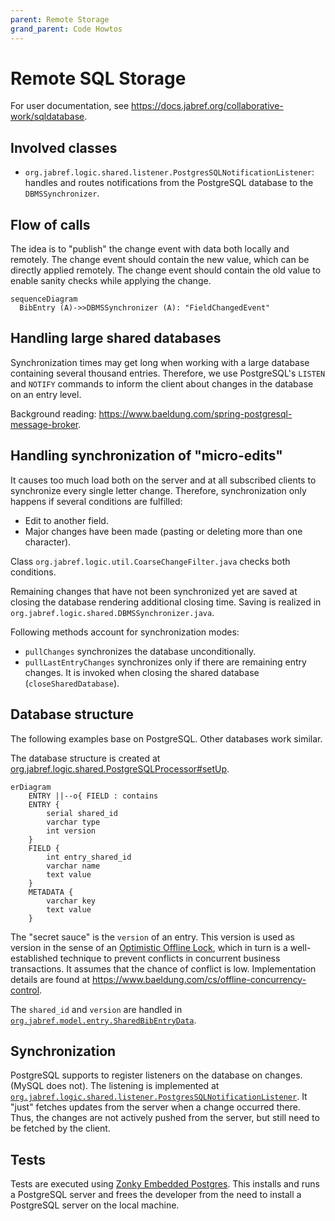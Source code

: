 ```yaml
---
parent: Remote Storage
grand_parent: Code Howtos
---
```


# Remote SQL Storage

For user documentation, see <https://docs.jabref.org/collaborative-work/sqldatabase>.

## Involved classes

* `org.jabref.logic.shared.listener.PostgresSQLNotificationListener`: handles and routes notifications from the PostgreSQL database to the `DBMSSynchronizer`.

## Flow of calls

The idea is to "publish" the change event with data both locally and remotely.
The change event should contain the new value, which can be directly applied remotely.
The change event should contain the old value to enable sanity checks while applying the change.

```mermaid
sequenceDiagram
  BibEntry (A)->>DBMSSynchronizer (A): "FieldChangedEvent"
```

## Handling large shared databases

Synchronization times may get long when working with a large database containing several thousand entries.
Therefore, we use PostgreSQL's `LISTEN` and `NOTIFY` commands to inform the client about changes in the database on an entry level.

Background reading: <https://www.baeldung.com/spring-postgresql-message-broker>.

## Handling synchronization of "micro-edits"

It causes too much load both on the server and at all subscribed clients to synchronize every single letter change.
Therefore, synchronization only happens if several conditions are fulfilled:

* Edit to another field.
* Major changes have been made (pasting or deleting more than one character).

Class `org.jabref.logic.util.CoarseChangeFilter.java` checks both conditions.

Remaining changes that have not been synchronized yet are saved at closing the database rendering additional closing time.
Saving is realized in `org.jabref.logic.shared.DBMSSynchronizer.java`.

Following methods account for synchronization modes:

* `pullChanges` synchronizes the database unconditionally.
* `pullLastEntryChanges` synchronizes only if there are remaining entry changes. It is invoked when closing the shared database (`closeSharedDatabase`).

## Database structure

The following examples base on PostgreSQL.
Other databases work similar.

The database structure is created at [org.jabref.logic.shared.PostgreSQLProcessor#setUp](https://github.com/JabRef/jabref/blob/main/src/main/java/org/jabref/logic/shared/PostgreSQLProcessor.java#L37-L37).

```mermaid
erDiagram
    ENTRY ||--o{ FIELD : contains
    ENTRY {
        serial shared_id
        varchar type
        int version
    }
    FIELD {
        int entry_shared_id
        varchar name
        text value
    }
    METADATA {
        varchar key
        text value
    }
```

The "secret sauce" is the `version` of an entry.
This version is used as version in the sense of an [Optimistic Offline Lock](https://martinfowler.com/eaaCatalog/optimisticOfflineLock.html), which in turn is a well-established technique to prevent conflicts in concurrent business transactions.
It assumes that the chance of conflict is low.
Implementation details are found at <https://www.baeldung.com/cs/offline-concurrency-control>.

The `shared_id` and `version` are handled in [`org.jabref.model.entry.SharedBibEntryData`](https://github.com/JabRef/jabref/blob/main/src/main/java/org/jabref/model/entry/SharedBibEntryData.java).

## Synchronization

PostgreSQL supports to register listeners on the database on changes.
(MySQL does not).
The listening is implemented at [`org.jabref.logic.shared.listener.PostgresSQLNotificationListener`](https://github.com/JabRef/jabref/blob/main/src/main/java/org/jabref/logic/shared/listener/PostgresSQLNotificationListener.java#L16).
It "just" fetches updates from the server when a change occurred there.
Thus, the changes are not actively pushed from the server, but still need to be fetched by the client.

## Tests

Tests are executed using [Zonky Embedded Postgres](https://github.com/zonkyio/embedded-postgres).
This installs and runs a PostgreSQL server and frees the developer from the need to install a PostgreSQL server on the local machine.
